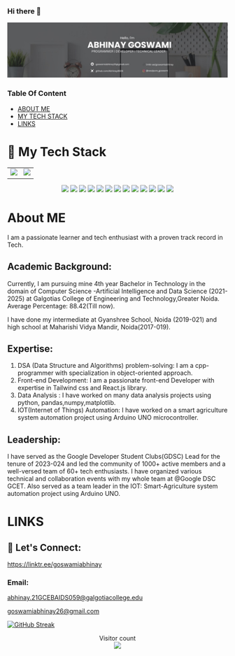 ### Hi there 👋
<div>

![Profile Banner](/Banner.jpg)

</div>


### Table Of Content
- [ABOUT ME](#about-me)
- [MY TECH STACK](#my-tech-stack)
- [LINKS](#links)


# 🚀 My Tech Stack


<table>
  <tr>
    <td>
      <a href="https://github.com/Abhinay8506">
        <img src="https://github-readme-stats.vercel.app/api/top-langs?username=abhinay8506&layout=donut-vertical&show_icons=true&theme=dark&title_color=04478d9&icon_color=04478d9&text_color=ffffff&bg_color=000" />
      </a>
    </td>
    <td>
      <a href="https://github.com/Abhinay8506">
        <img src="https://github-readme-stats.vercel.app/api/top-langs/?username=Abhinay8506&theme=nord&hide_border=true&include_all_commits=false&count_private=false&layout=compact" width="400px" />
      </a>
    </td>
  </tr>
</table>

<div align="center">
<img src="https://img.shields.io/badge/react-%23323330.svg?style=for-the-badge&logo=react&logoColor=%#61DBFB">
<img src="https://img.shields.io/badge/javascript-%23323330.svg?style=for-the-badge&logo=javascript&logoColor=%23F7DF1E">
<img src="https://img.shields.io/badge/css3-%231572B6.svg?style=for-the-badge&logo=css3&logoColor=white">
<img src="https://img.shields.io/badge/html5-%23E34F26.svg?style=for-the-badge&logo=html5&logoColor=white">
<img src="https://img.shields.io/badge/python-3670A0?style=for-the-badge&logo=python&logoColor=ffdd54">
<img src="https://img.shields.io/badge/node.js-6DA55F?style=for-the-badge&logo=node.js&logoColor=white">
<img src="https://img.shields.io/badge/bootstrap-%23563D7C.svg?style=for-the-badge&logo=bootstrap&logoColor=white">
<img src="https://img.shields.io/badge/tailwindcss-%2338B2AC.svg?style=for-the-badge&logo=tailwind-css&logoColor=white">


<img src="https://img.shields.io/badge/mysql-%2300f.svg?style=for-the-badge&logo=mysql&logoColor=white">
<img src="https://img.shields.io/badge/figma-%23F24E1E.svg?style=for-the-badge&logo=figma&logoColor=white">

<img src="https://img.shields.io/badge/netlify-%23000000.svg?style=for-the-badge&logo=netlify&logoColor=#00C7B7">
<img src="https://img.shields.io/badge/vercel-%23000000.svg?style=for-the-badge&logo=vercel&logoColor=white">
<img src="https://img.shields.io/badge/markdown-%23000000.svg?style=for-the-badge&logo=markdown&logoColor=white">
</div>
</div>


# About ME
I am a passionate learner and tech enthusiast with a proven track record in Tech.
 
## Academic Background:

Currently, I am pursuing mine 4th year Bachelor in Technology in the domain of Computer Science -Artificial Intelligence and Data Science (2021-2025) at Galgotias College of Engineering and Technology,Greater Noida.
Average Percentage: 88.42(Till now).

I have done my intermediate at Gyanshree School, Noida (2019-021) and high school at Maharishi Vidya Mandir, Noida(2017-019).

## Expertise:

1. DSA (Data Structure and Algorithms) problem-solving: I am a cpp-programmer with specialization in object-oriented approach. 
2. Front-end Development: I am a passionate front-end Developer with expertise in Tailwind css and React.js library.
3. Data Analysis : I have worked on many data analysis projects using python, pandas,numpy,matplotlib.
4. IOT(Internet of Things) Automation: I have worked on a smart agriculture system automation project using Arduino UNO microcontroller. 

## Leadership:

I have served as the Google Developer Student Clubs(GDSC) Lead for the tenure of 2023-024 and led the community of 1000+ active members and a well-versed team of 60+ tech enthusiasts. I have organized various technical and collaboration events with my whole team at @Google DSC GCET.
Also served as a team leader in the IOT: Smart-Agriculture system automation project using Arduino UNO.


<!-- ![image](https://www.researchsnipers.com/wp-content/uploads/2020/10/Programming-Language.png) -->

# LINKS

## 🤝 Let's Connect:

https://linktr.ee/goswamiabhinay

### Email:
abhinay.21GCEBAIDS059@galgotiacollege.edu

goswamiabhinay26@gmail.com

[![GitHub Streak](https://streak-stats.demolab.com?user=Abhinay8506&card_width=500)](https://git.io/streak-stats)

<p align="center"> 
  Visitor count<br>
  <img src="https://profile-counter.glitch.me/Abhinay8506/count.svg" />
</p>

